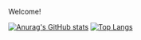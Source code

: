 Welcome!

[![Anurag's GitHub stats](https://github-readme-stats.vercel.app/api?username=Hoyby&show_icons=true&theme=dark)](https://github.com/anuraghazra/github-readme-stats)
[![Top Langs](https://github-readme-stats.vercel.app/api/top-langs/?username=Hoyby&show_icons=true&theme=dark&layout=compact)](https://github.com/anuraghazra/github-readme-stats)
